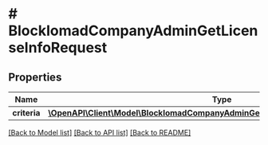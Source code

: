 # # BlockIomadCompanyAdminGetLicenseInfoRequest

## Properties

Name | Type | Description | Notes
------------ | ------------- | ------------- | -------------
**criteria** | [**\OpenAPI\Client\Model\BlockIomadCompanyAdminGetLicenseInfoRequestCriteriaInner[]**](BlockIomadCompanyAdminGetLicenseInfoRequestCriteriaInner.md) |  |

[[Back to Model list]](../../README.md#models) [[Back to API list]](../../README.md#endpoints) [[Back to README]](../../README.md)
